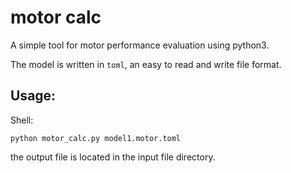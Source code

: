 # motor calc
A simple tool for motor performance evaluation using python3.

The model is written in `toml`, an easy to read and write file format.
## Usage:
Shell:
```shell
python motor_calc.py model1.motor.toml
```

the output file is located in the input file directory.

##
